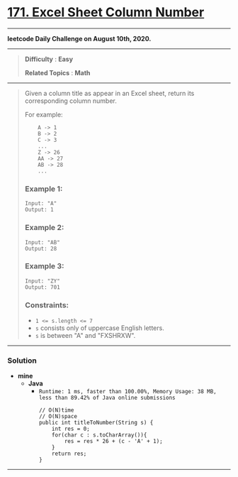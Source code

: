 # [171. Excel Sheet Column Number](https://leetcode.com/problems/excel-sheet-column-number/)

---

**leetcode Daily Challenge on August 10th, 2020.**

---

> **Difficulty** : **Easy**
>
> **Related Topics** : **Math**

---

> Given a column title as appear in an Excel sheet, return its corresponding column number.
>
> For example:
> ```
>     A -> 1
>     B -> 2
>     C -> 3
>     ...
>     Z -> 26
>     AA -> 27
>     AB -> 28
>     ...
> ```
>
> ### Example 1:
> ```
> Input: "A"
> Output: 1
> ```
>
> ### Example 2:
> ```
> Input: "AB"
> Output: 28
> ```
>
> ### Example 3:
> ```
> Input: "ZY"
> Output: 701
> ```
>
> ### Constraints:
> * `1 <= s.length <= 7`
> * `s` consists only of uppercase English letters.
> * `s` is between "A" and "FXSHRXW".

---


### Solution
* **mine**
  * **Java**
    * `Runtime: 1 ms, faster than 100.00%, Memory Usage: 38 MB, less than 89.42% of Java online submissions`
      ```
      // O(N)time
      // O(N)space
      public int titleToNumber(String s) {
          int res = 0;
          for(char c : s.toCharArray()){
              res = res * 26 + (c - 'A' + 1);
          }
          return res;
      }
      ```
---
